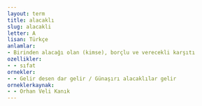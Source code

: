 ```yaml
---
layout: term
title: alacaklı
slug: alacakli
letter: A
lisan: Türkçe
anlamlar:
- Birinden alacağı olan (kimse), borçlu ve verecekli karşıtı
ozellikler:
- - sıfat
ornekler:
- - Gelir desen dar gelir / Günaşırı alacaklılar gelir
orneklerkaynak:
- - Orhan Veli Kanık
---
```

